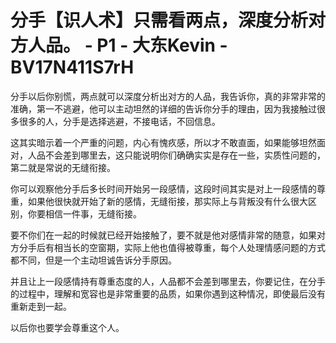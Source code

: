 # 分手【识人术】只需看两点，深度分析对方人品。 - P1 - 大东Kevin - BV17N411S7rH

分手以后你别慌，两点就可以深度分析出对方的人品，我告诉你，真的非常非常的准确，第一不逃避，他可以主动坦然的详细的告诉你分手的理由，因为我接触过很多很多的人，分手是选择逃避，不接电话，不回信息。

这其实暗示着一个严重的问题，内心有愧疚感，所以才不敢直面，如果能够坦然面对，人品不会差到哪里去，这只能说明你们确确实实是存在一些，实质性问题的，第二就是常说的无缝衔接。

你可以观察他分手后多长时间开始另一段感情，这段时间其实是对上一段感情的尊重，如果他很快就开始了新的感情，无缝衔接，那实际上与背叛没有什么很大区别，你要相信一件事，无缝衔接。

要不你们在一起的时候就已经开始接触了，要不就是他对感情非常的随意，如果对方分手后有相当长的空窗期，实际上他也值得被尊重，每个人处理情感问题的方式都不同，但是一个主动坦诚告诉分手原因。

并且让上一段感情持有尊重态度的人，人品都不会差到哪里去，你要记住，在分手的过程中，理解和宽容也是非常重要的品质，如果你遇到这种情况，即使最后没有重新走到一起。

以后你也要学会尊重这个人。